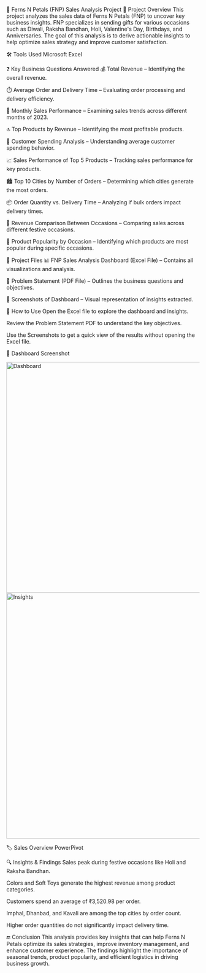 🌸 Ferns N Petals (FNP) Sales Analysis Project
📄 Project Overview
This project analyzes the sales data of Ferns N Petals (FNP) to uncover key business insights. FNP specializes in sending gifts for various occasions such as Diwali, Raksha Bandhan, Holi, Valentine's Day, Birthdays, and Anniversaries. The goal of this analysis is to derive actionable insights to help optimize sales strategy and improve customer satisfaction.

🛠️ Tools Used
Microsoft Excel

❓ Key Business Questions Answered
💰 Total Revenue – Identifying the overall revenue.

⏱️ Average Order and Delivery Time – Evaluating order processing and delivery efficiency.

📅 Monthly Sales Performance – Examining sales trends across different months of 2023.

🔝 Top Products by Revenue – Identifying the most profitable products.

🛒 Customer Spending Analysis – Understanding average customer spending behavior.

📈 Sales Performance of Top 5 Products – Tracking sales performance for key products.

🏙️ Top 10 Cities by Number of Orders – Determining which cities generate the most orders.

📦 Order Quantity vs. Delivery Time – Analyzing if bulk orders impact delivery times.

🎉 Revenue Comparison Between Occasions – Comparing sales across different festive occasions.

🎁 Product Popularity by Occasion – Identifying which products are most popular during specific occasions.

📁 Project Files
📊 FNP Sales Analysis Dashboard (Excel File) – Contains all visualizations and analysis.

📝 Problem Statement (PDF File) – Outlines the business questions and objectives.

📸 Screenshots of Dashboard – Visual representation of insights extracted.

📂 How to Use
Open the Excel file to explore the dashboard and insights.

Review the Problem Statement PDF to understand the key objectives.

Use the Screenshots to get a quick view of the results without opening the Excel file.

📸 Dashboard Screenshot

<img width="1174" height="602" alt="Dashboard" src="https://github.com/user-attachments/assets/2debb0f8-11bf-4849-95ee-6667bd23ef3b" />

<img width="1033" height="641" alt="Insights" src="https://github.com/user-attachments/assets/c038d1c5-7403-4680-9e2b-ad052da97f37" />

🏷️ Sales Overview
PowerPivot

🔍 Insights & Findings
Sales peak during festive occasions like Holi and Raksha Bandhan.

Colors and Soft Toys generate the highest revenue among product categories.

Customers spend an average of ₹3,520.98 per order.

Imphal, Dhanbad, and Kavali are among the top cities by order count.

Higher order quantities do not significantly impact delivery time.

🔚 Conclusion
This analysis provides key insights that can help Ferns N Petals optimize its sales strategies, improve inventory management, and enhance customer experience. The findings highlight the importance of seasonal trends, product popularity, and efficient logistics in driving business growth.
